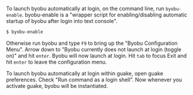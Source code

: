 To launch byobu automatically at login, on the command line, run `byobu-enable`. byobu-enable is a "wrapper script for enabling/disabling automatic startup of byobu after login into text console".

```bash
$ byobu-enable
```

Otherwise run byobu and type `F9` to bring up the "Byobu Configuration Menu". Arrow down to "Byobu currently does not launch at login (toggle on)" and hit `enter`. Byobu will now launch at login. Hit `tab` to focus Exit and hit `enter` to leave the configuration menu.

To launch byobu automatically at login within guake, open guake preferences. Check "Run command as a login shell". Now whenever you activate guake, byobu will be instantiated.